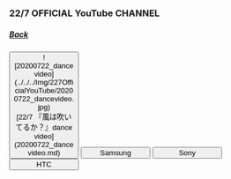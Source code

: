 ### 22/7 OFFICIAL YouTube CHANNEL
##### [Back](../../../readme.md)

<!-- Four buttons in a group -->
<div class="btn-group" style="width:100%">
  <button style="width:25%">![20200722_dancevideo](../../../Img/227OfficialYouTube/20200722_dancevideo.jpg)<br>[22/7 『風は吹いてるか？』dance video](20200722_dancevideo.md)</button>
  <button style="width:25%">Samsung</button>
  <button style="width:25%">Sony</button>
  <button style="width:25%">HTC</button>
</div>
